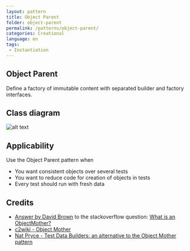 ```yaml
---
layout: pattern
title: Object Parent
folder: object-parent
permalink: /patterns/object-parent/
categories: Creational
language: en
tags:
 - Instantiation
---
```


## Object Parent
Define a factory of immutable content with separated builder and factory interfaces.

## Class diagram
![alt text](./etc/object-parent.png "Object Parent")

## Applicability
Use the Object Parent pattern when

* You want consistent objects over several tests
* You want to reduce code for creation of objects in tests
* Every test should run with fresh data

## Credits

* [Answer by David Brown](http://stackoverflow.com/questions/923319/what-is-an-objectmother) to the stackoverflow question: [What is an ObjectMother?](http://stackoverflow.com/questions/923319/what-is-an-objectmother)
* [c2wiki - Object Mother](http://c2.com/cgi/wiki?ObjectMother)
* [Nat Pryce - Test Data Builders: an alternative to the Object Mother pattern](http://www.natpryce.com/articles/000714.html)
